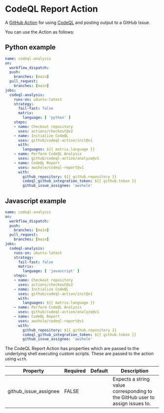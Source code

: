 # CodeQL Report Action

A [GitHub Action](https://github.com/features/actions) for using [CodeQL](https://codeql.github.com/docs/) and posting output to a GitHub Issue.

You can use the Action as follows:

## Python example

```yaml
name: codeql-analysis
on:
  workflow_dispatch:
  push: 
    branches: [main]
  pull_request:
    branches: [main]
jobs:
  codeql-analysis:
    runs-on: ubuntu-latest
    strategy:
      fail-fast: false
      matrix:
        language: [ 'python' ]
    steps:
    - name: Checkout repository
      uses: actions/checkout@v2
    - name: Initialize CodeQL
      uses: github/codeql-action/init@v1
      with:
        languages: ${{ matrix.language }}
    - name: Perform CodeQL Analysis
      uses: github/codeql-action/analyze@v1
    - name: CodeQL Report
      uses: awshole/codeql-report@v1
      with:
        github_repository: ${{ github.repository }}
        codeql_github_integration_token: ${{ github.token }}
        github_issue_assignee: 'awshole'
```

## Javascript example

```yaml
name: codeql-analysis
on:
  workflow_dispatch:
  push: 
    branches: [main]
  pull_request:
    branches: [main]
jobs:
  codeql-analysis:
    runs-on: ubuntu-latest
    strategy:
      fail-fast: false
      matrix:
        language: [ 'javascript' ]
    steps:
    - name: Checkout repository
      uses: actions/checkout@v2
    - name: Initialize CodeQL
      uses: github/codeql-action/init@v1
      with:
        languages: ${{ matrix.language }}
    - name: Perform CodeQL Analysis
      uses: github/codeql-action/analyze@v1
    - name: CodeQL Report
      uses: awshole/codeql-report@v1
      with:
        github_repository: ${{ github.repository }}
        codeql_github_integration_token: ${{ github.token }}
        github_issue_assignee: 'awshole'
```

The CodeQL Report Action has properties which are passed to the underlying shell executing custom scripts. These are
passed to the action using `with`.

| Property                        | Required | Default | Description                                                                                |
|---------------------------------|----------|---------|--------------------------------------------------------------------------------------------|
| github_issue_assignee           | FALSE    |         | Expects a string value corresponding to the GitHub user to assign issues to.             |
